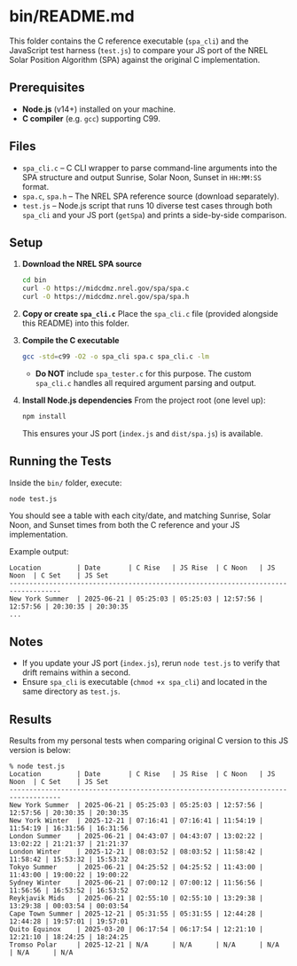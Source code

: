 # bin/README.md

This folder contains the C reference executable (`spa_cli`) and the JavaScript test harness (`test.js`) to compare your JS port of the NREL Solar Position Algorithm (SPA) against the original C implementation.

## Prerequisites

* **Node.js** (v14+) installed on your machine.
* **C compiler** (e.g. `gcc`) supporting C99.

## Files

* `spa_cli.c` – C CLI wrapper to parse command-line arguments into the SPA structure and output Sunrise, Solar Noon, Sunset in `HH:MM:SS` format.
* `spa.c`, `spa.h` – The NREL SPA reference source (download separately).
* `test.js` – Node.js script that runs 10 diverse test cases through both `spa_cli` and your JS port (`getSpa`) and prints a side-by-side comparison.

## Setup

1. **Download the NREL SPA source**

   ```bash
   cd bin
   curl -O https://midcdmz.nrel.gov/spa/spa.c
   curl -O https://midcdmz.nrel.gov/spa/spa.h
   ```

2. **Copy or create `spa_cli.c`**
   Place the `spa_cli.c` file (provided alongside this README) into this folder.

3. **Compile the C executable**

   ```bash
   gcc -std=c99 -O2 -o spa_cli spa.c spa_cli.c -lm
   ```

   * **Do NOT** include `spa_tester.c` for this purpose.  The custom `spa_cli.c` handles all required argument parsing and output.

4. **Install Node.js dependencies**
   From the project root (one level up):

   ```bash
   npm install
   ```

   This ensures your JS port (`index.js` and `dist/spa.js`) is available.

## Running the Tests

Inside the `bin/` folder, execute:

```bash
node test.js
```

You should see a table with each city/date, and matching Sunrise, Solar Noon, and Sunset times from both the C reference and your JS implementation.

Example output:

```
Location         | Date       | C Rise   | JS Rise  | C Noon   | JS Noon  | C Set    | JS Set
-----------------------------------------------------------------------------------
New York Summer  | 2025-06-21 | 05:25:03 | 05:25:03 | 12:57:56 | 12:57:56 | 20:30:35 | 20:30:35
...
```

## Notes

* If you update your JS port (`index.js`), rerun `node test.js` to verify that drift remains within a second.
* Ensure `spa_cli` is executable (`chmod +x spa_cli`) and located in the same directory as `test.js`.

## Results

Results from my personal tests when comparing original C version to this JS version is below:

```
% node test.js
Location         | Date       | C Rise   | JS Rise  | C Noon   | JS Noon  | C Set    | JS Set
-----------------------------------------------------------------------------------
New York Summer  | 2025-06-21 | 05:25:03 | 05:25:03 | 12:57:56 | 12:57:56 | 20:30:35 | 20:30:35
New York Winter  | 2025-12-21 | 07:16:41 | 07:16:41 | 11:54:19 | 11:54:19 | 16:31:56 | 16:31:56
London Summer    | 2025-06-21 | 04:43:07 | 04:43:07 | 13:02:22 | 13:02:22 | 21:21:37 | 21:21:37
London Winter    | 2025-12-21 | 08:03:52 | 08:03:52 | 11:58:42 | 11:58:42 | 15:53:32 | 15:53:32
Tokyo Summer     | 2025-06-21 | 04:25:52 | 04:25:52 | 11:43:00 | 11:43:00 | 19:00:22 | 19:00:22
Sydney Winter    | 2025-06-21 | 07:00:12 | 07:00:12 | 11:56:56 | 11:56:56 | 16:53:52 | 16:53:52
Reykjavik Mids   | 2025-06-21 | 02:55:10 | 02:55:10 | 13:29:38 | 13:29:38 | 00:03:54 | 00:03:54
Cape Town Summer | 2025-12-21 | 05:31:55 | 05:31:55 | 12:44:28 | 12:44:28 | 19:57:01 | 19:57:01
Quito Equinox    | 2025-03-20 | 06:17:54 | 06:17:54 | 12:21:10 | 12:21:10 | 18:24:25 | 18:24:25
Tromso Polar     | 2025-12-21 | N/A      | N/A      | N/A      | N/A      | N/A      | N/A
```